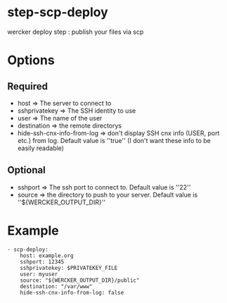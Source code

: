 # step-scp-deploy
wercker deploy step : publish your files via scp

# Options
## Required
* host => The server to connect to
* sshprivatekey => The SSH identity to use
* user => The name of the user
* destination => the remote directorys
* hide-ssh-cnx-info-from-log => don't display SSH cnx info (USER, port etc.) from log.  Default value is ''true'' (I don't want these info to be easily readable)

## Optional
* sshport => The ssh port to connect to.  Default value is ''22''
* source  => the directory to push to your server. Default value is ''${WERCKER_OUTPUT_DIR}''


# Example
```
- scp-deploy:
    host: example.org
    sshport: 12345
    sshprivatekey: $PRIVATEKEY_FILE
    user: myuser
    source: "${WERCKER_OUTPUT_DIR}/public"
    destination: "/var/www"
    hide-ssh-cnx-info-from-log: false
```

